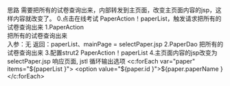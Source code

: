 思路
    需要把所有的试卷查询出来，内部转发到主页面，改变主页面内容的jsp，这样内容就改变了。
0.点击在线考试 
    PaperAction！paperList，触发请求把所有的试卷查询出来
1.PaperAction  
    把所有的试卷查询出来  
    入参：无
    返回：paperList、mainPage = selectPaper.jsp
2.PaperDao
    把所有的试卷查询出来
3.配置strut2
    PaperAction！paperList
4.主页面内容的jsp改变为selectPaper.jsp
    响应页面, jstl 循环输出选项
    <c:forEach var="paper" items="${paperList }">
        <option value="${paper.id }">${paper.paperName }</option>
    </c:forEach>



    
    
